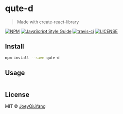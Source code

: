 # qute-d

> Made with create-react-library

[![NPM](https://img.shields.io/npm/v/qute-d.svg)](https://www.npmjs.com/package/qute-d) [![JavaScript Style Guide](https://img.shields.io/badge/code_style-standard-brightgreen.svg)](https://standardjs.com) [![travis-ci](https://travis-ci.com/JoeyQiuYang/qute-d.svg?branch=master)](https://www.npmjs.com/package/qute-d) [![LICENSE](https://img.shields.io/badge/License-MIT-yellow.svg)](https://www.npmjs.com/package/qute-d)
## Install

```bash
npm install --save qute-d
```

## Usage

```jsx

```

## License

MIT © [JoeyQiuYang](https://github.com/JoeyQiuYang)

